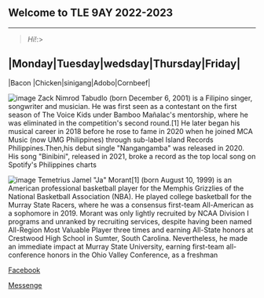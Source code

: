 ## Welcome to TLE 9AY 2022-2023
---
>*Hi!*:>

|Monday|Tuesday|wedsday|Thursday|Friday|
 --------------------------------------
|Bacon |Chicken|sinigang|Adobo|Cornbeef|

![image](https://user-images.githubusercontent.com/118234208/203453114-1c954f95-89e2-4f55-b4aa-c3e7f9cbb484.png)
Zack Nimrod Tabudlo (born December 6, 2001) is a Filipino singer, songwriter and musician. He was first seen as a contestant on the first season of The Voice Kids under Bamboo Mañalac's mentorship, where he was eliminated in the competition's second round.[1] He later began his musical career in 2018 before he rose to fame in 2020 when he joined MCA Music (now UMG Philippines) through sub-label Island Records Philippines.Then,his debut single "Nangangamba" was released in 2020. His song "Binibini", released in 2021, broke a record as the top local song on Spotify's Philippines charts

![image](https://user-images.githubusercontent.com/118234208/203452896-724c9f99-f131-4d85-8630-5198c24c644a.png)
Temetrius Jamel "Ja" Morant[1] (born August 10, 1999) is an American professional basketball player for the Memphis Grizzlies of the National Basketball Association (NBA). He played college basketball for the Murray State Racers, where he was a consensus first-team All-American as a sophomore in 2019.
Morant was only lightly recruited by NCAA Division I programs and unranked by recruiting services, despite having been named All-Region Most Valuable Player three times and earning All-State honors at Crestwood High School in Sumter, South Carolina. Nevertheless, he made an immediate impact at Murray State University, earning first-team all-conference honors in the Ohio Valley Conference, as a freshman

[Facebook](https://www.facebook.com/bazar)

[Messenge](https://www.messenger.com/bazar)
